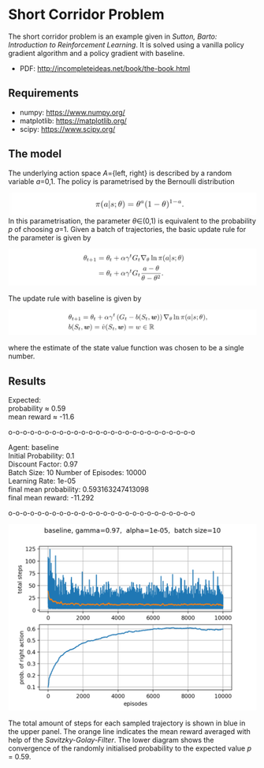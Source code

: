 # Short Corridor Problem

The short corridor problem is an example given in *Sutton, Barto: Introduction to Reinforcement Learning*. It is solved using a vanilla policy gradient algorithm and a policy gradient with baseline.

- PDF: http://incompleteideas.net/book/the-book.html

## Requirements

- numpy: https://www.numpy.org/
- matplotlib: https://matplotlib.org/
- scipy: https://www.scipy.org/

## The model

The underlying action space *A*={left, right} is described by a random variable *a*=0,1. The policy is parametrised by the Bernoulli distribution

![alt text](imgs/policy.png "policy")
In this parametrisation, the parameter *θ*∈(0,1) is equivalent to the probability *p* of choosing *a*=1. Given a batch of trajectories, the basic update rule for the parameter is given by  

![alt text](imgs/updaterule.png "update rule")

The update rule with baseline is given by

![alt text](imgs/updatebaseline.png "update rule baseline")

where the estimate of the state value function was chosen to be a single number.


## Results

Expected:  
probability ≈ 0.59  
mean reward ≈ -11.6 

o-o-o-o-o-o-o-o-o-o-o-o-o-o-o-o-o-o-o-o-o-o-o-o-o-o

  Agent:			baseline  
  Initial Probability:		0.1  
  Discount Factor:		0.97  
  Batch Size:			10 
  Number of Episodes:		10000  
  Learning Rate:		1e-05  
  final mean probability:	0.593163247413098  
  final mean reward:		-11.292  

o-o-o-o-o-o-o-o-o-o-o-o-o-o-o-o-o-o-o-o-o-o-o-o-o-o

![alt text](data/baseline.png "plot")

The total amount of steps for each sampled trajectory is shown in blue in the upper panel. The orange line indicates the mean reward averaged with help of the *Savitzky-Golay-Filter*. The lower diagram shows the convergence of the randomly initialised probability to the expected value *p* = 0.59.

